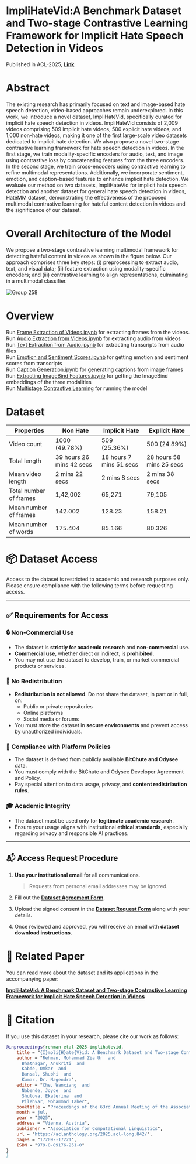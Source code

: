 # ImpliHateVid:A Benchmark Dataset and Two-stage Contrastive Learning Framework for Implicit Hate Speech Detection in Videos
Published in ACL-2025, **[Link](https://aclanthology.org/2025.acl-long.842/)**  

# Abstract
The existing research has primarily focused on text and image-based hate speech detection, video-based approaches remain underexplored. In this work, we introduce a novel dataset, ImpliHateVid, specifically curated for implicit hate speech detection in videos. ImpliHateVid consists of 2,009 videos comprising 509 implicit hate videos, 500 explicit hate videos, and 1,000 non-hate videos, making it one of the first large-scale video datasets dedicated to implicit hate detection. We also propose a novel two-stage contrastive learning framework for hate speech detection in videos. In the first stage, we train modality-specific encoders for audio, text, and image using contrastive loss by concatenating features from the three encoders. In the second stage, we train cross-encoders using contrastive learning to refine multimodal representations. Additionally, we incorporate sentiment, emotion, and caption-based features to enhance implicit hate detection. We evaluate our method on two datasets, ImpliHateVid for implicit hate speech detection and another dataset for general hate speech detection in videos, HateMM dataset, demonstrating the effectiveness of the proposed multimodal contrastive learning for hateful content detection in videos and the significance of our dataset.

# Overall Architecture of the Model
We propose a two-stage contrastive learning multimodal framework for detecting hateful content in videos as shown in the figure below. Our approach comprises three key steps: (i) preprocessing to extract audio, text, and visual data; (ii) feature extraction using modality-specific encoders; and (iii) contrastive learning to align representations, culminating in a multimodal classifier.

![Group 258](https://github.com/user-attachments/assets/39361ac4-ff62-4e15-99b1-2024bbcc7c73)

# Overview
Run [Frame Extraction of Videos.ipynb](https://github.com/videohatespeech/Implicit_Video_Hate/blob/main/Codes/Frame%20Extraction%20of%20Videos.ipynb) for extracting frames from the videos.</br>
Run [Audio Extraction from Videos.ipynb](https://github.com/videohatespeech/Implicit_Video_Hate/blob/main/Codes/Audio%20Extraction%20from%20Videos.ipynb) for extracting audio from videos</br>
Run [Text Extraction from Audio.ipynb](https://github.com/videohatespeech/Implicit_Video_Hate/blob/main/Codes/Text%20Extraction%20from%20Audio.ipynb) for extracting transcripts from audio files</br>
Run [Emotion and Sentiment Scores.ipynb](https://github.com/videohatespeech/Implicit_Video_Hate/blob/main/Codes/Emotion%20and%20Sentiment%20Scores.ipynb) for getting emotion and sentiment scores from transcripts</br>
Run [Caption Generation.ipynb](https://github.com/videohatespeech/Implicit_Video_Hate/blob/main/Codes/Caption%20Generation.ipynb) for generating captions from image frames</br>
Run [Extracting ImageBind Features.ipynb](https://github.com/videohatespeech/Implicit_Video_Hate/blob/main/Codes/Extracting%20ImageBind%20Features.ipynb) for getting the ImageBind embeddings of the three modalities</br>
Run [Multistage Contrastive Learning](https://github.com/videohatespeech/Implicit_Video_Hate/blob/main/Codes/Multistage%20Contrastive%20Learning.ipynb) for running the model

# Dataset 

| Properties  | Non Hate | Implicit Hate | Explicit Hate |
| ------------- | ------------- | ------------- | ------------- |
| Video count  | 1000 (49.78%)  | 509 (25.36%) | 500 (24.89%) |
| Total length  | 39 hours 26 mins 42 secs  | 18 hours 7 mins 51 secs | 28 hours 58 mins 25 secs |
| Mean video length | 2 mins 22 secs | 2 mins 8 secs | 2 mins 38 secs |
| Total number of frames | 1,42,002 | 65,271 | 79,105 |
| Mean number of frames | 142.002 | 128.23 | 158.21 |
| Mean number of words | 175.404 | 85.166 | 80.326 |

# 📦 Dataset Access

Access to the dataset is restricted to academic and research purposes only. Please ensure compliance with the following terms before requesting access.

---

## ✅ Requirements for Access

### 🔒 Non-Commercial Use
- The dataset is **strictly for academic research** and **non-commercial** use.
- **Commercial use**, whether direct or indirect, is **prohibited**.
- You may not use the dataset to develop, train, or market commercial products or services.

### 🚫 No Redistribution
- **Redistribution is not allowed**. Do not share the dataset, in part or in full, on:
  - Public or private repositories
  - Online platforms
  - Social media or forums
- You must store the dataset in **secure environments** and prevent access by unauthorized individuals.

### 📜 Compliance with Platform Policies
- The dataset is derived from publicly available **BitChute and Odysee** data.
- You must comply with the BitChute and Odysee Developer Agreement and Policy.
- Pay special attention to data usage, privacy, and **content redistribution rules**.

### 🎓 Academic Integrity
- The dataset must be used only for **legitimate academic research**.
- Ensure your usage aligns with institutional **ethical standards**, especially regarding privacy and responsible AI practices.

---

## 📬 Access Request Procedure

1. **Use your institutional email** for all communications.  
   > Requests from personal email addresses may be ignored.

2. Fill out the **[Dataset Agreement Form](https://docs.google.com/document/d/1Cb_f-xhOobgpnn_u2lOB6_m1lCHlDNCt/edit)**.

3. Upload the signed consent in the **[Dataset Request Form](https://docs.google.com/forms/d/1UTItZLZXqZ7h_dT73wBk8YDkMRtKItUBYV8zznsiRKk/edit)** along with your details.

4. Once reviewed and approved, you will receive an email with **dataset download instructions**.

# 📄 Related Paper

You can read more about the dataset and its applications in the accompanying paper:

**[ImpliHateVid: A Benchmark Dataset and Two-stage Contrastive Learning Framework for Implicit Hate Speech Detection in Videos](https://aclanthology.org/2025.acl-long.842/)**  

# 📖 Citation

If you use this dataset in your research, please cite our work as follows:

```bibtex
@inproceedings{rehman-etal-2025-implihatevid,
    title = "{I}mpli{H}ate{V}id: A Benchmark Dataset and Two-stage Contrastive Learning Framework for Implicit Hate Speech Detection in Videos",
    author = "Rehman, Mohammad Zia Ur  and
      Bhatnagar, Anukriti  and
      Kabde, Omkar  and
      Bansal, Shubhi  and
      Kumar, Dr. Nagendra",
    editor = "Che, Wanxiang  and
      Nabende, Joyce  and
      Shutova, Ekaterina  and
      Pilehvar, Mohammad Taher",
    booktitle = "Proceedings of the 63rd Annual Meeting of the Association for Computational Linguistics (Volume 1: Long Papers)",
    month = jul,
    year = "2025",
    address = "Vienna, Austria",
    publisher = "Association for Computational Linguistics",
    url = "https://aclanthology.org/2025.acl-long.842/",
    pages = "17209--17221",
    ISBN = "979-8-89176-251-0"
}
}
